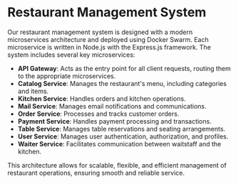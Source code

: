 # Restaurant Management System

Our restaurant management system is designed with a modern microservices architecture and deployed using Docker Swarm. Each microservice is written in Node.js with the Express.js framework. The system includes several key microservices:

- **API Gateway**: Acts as the entry point for all client requests, routing them to the appropriate microservices.
- **Catalog Service**: Manages the restaurant's menu, including categories and items.
- **Kitchen Service**: Handles orders and kitchen operations.
- **Mail Service**: Manages email notifications and communications.
- **Order Service**: Processes and tracks customer orders.
- **Payment Service**: Handles payment processing and transactions.
- **Table Service**: Manages table reservations and seating arrangements.
- **User Service**: Manages user authentication, authorization, and profiles.
- **Waiter Service**: Facilitates communication between waitstaff and the kitchen.

This architecture allows for scalable, flexible, and efficient management of restaurant operations, ensuring smooth and reliable service.
